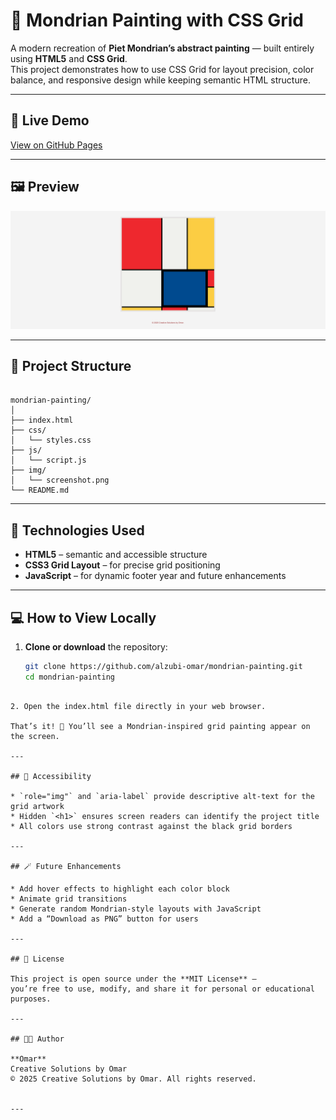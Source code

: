 # 🎨 Mondrian Painting with CSS Grid

A modern recreation of **Piet Mondrian’s abstract painting** — built entirely using **HTML5** and **CSS Grid**.  
This project demonstrates how to use CSS Grid for layout precision, color balance, and responsive design while keeping semantic HTML structure.

---

## 📸 Live Demo

[View on GitHub Pages](https://alzubi-omar.github.io/mondrian-painting/)


---

## 🖼️ Preview

![Preview of the Mondrian Painting Project](images/screenshot.png)

---

## 📂 Project Structure

```

mondrian-painting/
│
├── index.html
├── css/
│   └── styles.css
├── js/
│   └── script.js
├── img/
│   └── screenshot.png
└── README.md

````

---

## 🧱 Technologies Used

- **HTML5** – semantic and accessible structure  
- **CSS3 Grid Layout** – for precise grid positioning  
- **JavaScript** – for dynamic footer year and future enhancements  

---

## 💻 How to View Locally

1. **Clone or download** the repository:
   ```bash
   git clone https://github.com/alzubi-omar/mondrian-painting.git
   cd mondrian-painting
````

2. Open the index.html file directly in your web browser.

That’s it! 🎉 You’ll see a Mondrian-inspired grid painting appear on the screen.

---

## 🧩 Accessibility

* `role="img"` and `aria-label` provide descriptive alt-text for the grid artwork
* Hidden `<h1>` ensures screen readers can identify the project title
* All colors use strong contrast against the black grid borders

---

## 🪄 Future Enhancements

* Add hover effects to highlight each color block
* Animate grid transitions
* Generate random Mondrian-style layouts with JavaScript
* Add a “Download as PNG” button for users

---

## 📄 License

This project is open source under the **MIT License** —
you’re free to use, modify, and share it for personal or educational purposes.

---

## 👨‍🎨 Author

**Omar**
Creative Solutions by Omar
© 2025 Creative Solutions by Omar. All rights reserved.


---
